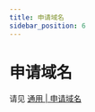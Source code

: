 ```yaml
---
title: 申请域名
sidebar_position: 6
---
```


# 申请域名

请见 [通用 | 申请域名](https://nitwikit.yizhan.wiki/advance/domain-application-and-dns-resolution)
